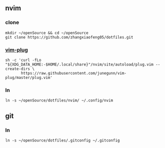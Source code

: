 ## nvim
### clone
```
mkdir ~/openSource && cd ~/openSource
git clone https://github.com/zhangxiaofeng05/dotfiles.git
```
### [vim-plug](https://github.com/junegunn/vim-plug#unix-linux)
```
sh -c 'curl -fLo "${XDG_DATA_HOME:-$HOME/.local/share}"/nvim/site/autoload/plug.vim --create-dirs \
       https://raw.githubusercontent.com/junegunn/vim-plug/master/plug.vim'
```
### ln
```
ln -s ~/openSource/dotfiles/nvim/ ~/.config/nvim
```
## git
### ln
```
ln -s ~/openSource/dotfiles/.gitconfig ~/.gitconfig
```
